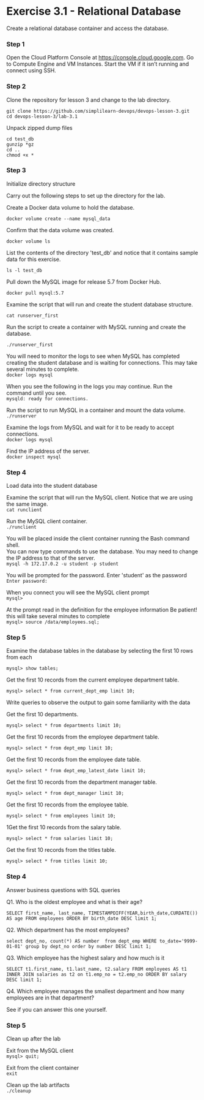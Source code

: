 # Exercise 3.1 - Relational Database

Create a relational database container and access the database.

### Step 1

Open the Cloud Platform Console at https://console.cloud.google.com. Go to Compute Engine and VM Instances.
Start the VM if it isn’t running and connect using SSH.

### Step 2

Clone the repository for lesson 3 and change to the lab directory.

`git clone https://github.com/simplilearn-devops/devops-lesson-3.git`  
`cd devops-lesson-3/lab-3.1`  

Unpack zipped dump files

`cd test_db`  
`gunzip *gz`  
`cd ..`  
`chmod +x *`  


### Step 3

Initialize directory structure

Carry out the following steps to set up the directory for the lab.

Create a Docker data volume to hold the database.

`docker volume create --name mysql_data`  

Confirm that the data volume was created.

`docker volume ls`  

List the contents of the directory 'test_db' and notice that it contains sample data for this exercise.

`ls -l test_db`  

Pull down the MySQL image for release 5.7 from Docker Hub.

`docker pull mysql:5.7` 

Examine the script that will run and create the student database structure.

`cat runserver_first`  

Run the script to create a container with MySQL running and create the database.

`./runserver_first`  

You will need to monitor the logs to see when MySQL has completed creating
the student database and is waiting for connections. This may take several minutes
to complete.  
`docker logs mysql`  

When you see the following in the logs you may continue. Run the command until you see.  
`mysqld: ready for connections.`  

Run the script to run MySQL in a container and mount the data volume.  
`./runserver`  

Examine the logs from MySQL and wait for it to be ready to accept connections.  
`docker logs mysql`  

Find the IP address of the server.  
`docker inspect mysql`  

### Step 4

Load data into the student database

Examine the script that will run the MySQL client. Notice that we are using the same image.  
`cat runclient`  

Run the MySQL client container.  
`./runclient`  

You will be placed inside the client container running the Bash command shell.  
You can now type commands to use the database. You may need to change the IP address to that of the server.  
`mysql -h 172.17.0.2 -u student -p student`  

You will be prompted for the password. Enter 'student' as the password  
`Enter password:`  

When you connect you will see the MySQL client prompt  
`mysql>`  

At the prompt read in the definition for the employee information
Be patient! this will take several minutes to complete  
`mysql> source /data/employees.sql;`  

### Step 5

Examine the database tables in the database by selecting the first 10 rows from each

`mysql> show tables;`  

Get the first 10 records from the current employee department table.

`mysql> select * from current_dept_emp limit 10;`  

Write queries to observe the output to gain some familiarity with the data

Get the first 10 departments.

`mysql> select * from departments limit 10;`  

Get the first 10 records from the employee department table.

`mysql> select * from dept_emp limit 10;`  


Get the first 10 records from the employee date table.

`mysql> select * from dept_emp_latest_date limit 10;`  


Get the first 10 records from the department manager table.

`mysql> select * from dept_manager limit 10;`  


Get the first 10 records from the employee table.

`mysql> select * from employees limit 10;`  

1Get the first 10 records from the salary table.

`mysql> select * from salaries limit 10;`  

Get the first 10 records from the titles table.

`mysql> select * from titles limit 10;`  


### Step 4

Answer business questions with SQL queries

Q1. Who is the oldest employee and what is their age?

`SELECT first_name, last_name, TIMESTAMPDIFF(YEAR,birth_date,CURDATE()) AS age FROM employees ORDER BY birth_date DESC limit 1;`  

Q2. Which department has the most employees?

`select dept_no, count(*) AS number  from dept_emp WHERE to_date='9999-01-01' group by dept_no order by number DESC limit 1;`  

Q3. Which employee has the highest salary and how much is it

`SELECT t1.first_name, t1.last_name, t2.salary FROM employees AS t1 INNER JOIN salaries as t2 on t1.emp_no = t2.emp_no ORDER BY salary DESC limit 1;`  


Q4. Which employee manages the smallest department and how many employees are in that department?

See if you can answer this one yourself.

### Step 5
 
Clean up after the lab

 Exit from the MySQL client  
`mysql> quit;`  

 Exit from the client container  
 `exit`  

 Clean up the lab artifacts  
 `./cleanup`  

 
